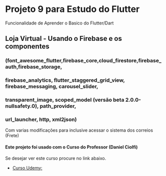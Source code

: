 # Projeto 9 para Estudo do Flutter

Funcionalidade de Aprender o Basico do Flutter/Dart

## Loja Virtual - Usando o Firebase e os componentes 
### (font_awesome_flutter,firebase_core,cloud_firestore,firebase_auth,firebase_storage,
###  firebase_analytics, flutter_staggered_grid_view, firebase_messaging, carousel_slider,
###  transparent_image, scoped_model (versão beta 2.0.0-nullsafety.0), path_provider,
###  url_launcher, http, xml2json)

Com varias modificações para inclusive acessar o sistema dos correios (Frete)

#### Este projeto foi usado com o Curso do Professor (Daniel Ciolfi)

Se desejar ver este curso procure no link abaixo.

- [Curso Udemy: ](https://www.udemy.com/course/curso-completo-flutter-app-android-ios/)
